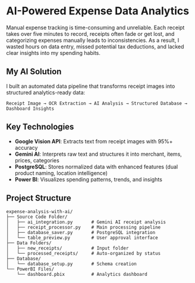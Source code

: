 # AI-Powered Expense Data Analytics

Manual expense tracking is time-consuming and unreliable. Each receipt takes over five minutes to record, receipts often fade or get lost, and categorizing expenses manually leads to inconsistencies. As a result, I wasted hours on data entry, missed potential tax deductions, and lacked clear insights into my spending habits.

## My AI Solution

I built an automated data pipeline that transforms receipt images into structured analytics-ready data:

```
Receipt Image → OCR Extraction → AI Analysis → Structured Database → Dashboard Insights
```

## Key Technologies

- **Google Vision API**: Extracts text from receipt images with 95%+ accuracy
- **Gemini AI**: Interprets raw text and structures it into merchant, items, prices, categories
- **PostgreSQL**: Stores normalized data with enhanced features (dual product naming, location intelligence)
- **Power BI**: Visualizes spending patterns, trends, and insights

## Project Structure

```
expense-analysis-with-ai/
├── Source Code Folder/
│   ├── ai_integration.py       # Gemini AI receipt analysis
│   ├── receipt_processor.py    # Main processing pipeline
│   ├── database_saver.py       # PostgreSQL integration
│   └── table_preview.py        # User approval interface
├── Data Folders/
│   ├── new_receipts/           # Input folder
│   └── processed_receipts/     # Auto-organized by status
├── Database/
│   └── database_setup.py       # Schema creation
└── PowerBI Files/
    └── dashboard.pbix          # Analytics dashboard
```
